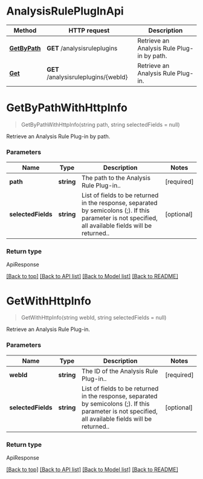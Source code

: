 # AnalysisRulePlugInApi

Method | HTTP request | Description
------------ | ------------- | -------------
[**GetByPath**](AnalysisRulePlugInApi.md#getbypath) | **GET** /analysisruleplugins | Retrieve an Analysis Rule Plug-in by path.
[**Get**](AnalysisRulePlugInApi.md#get) | **GET** /analysisruleplugins/{webId} | Retrieve an Analysis Rule Plug-in.


# **GetByPathWithHttpInfo**
> GetByPathWithHttpInfo(string path, string selectedFields = null)

Retrieve an Analysis Rule Plug-in by path.

### Parameters

Name | Type | Description | Notes
------------- | ------------- | ------------- | -------------
 **path** | **string**| The path to the Analysis Rule Plug-in.. | [required]
 **selectedFields** | **string**| List of fields to be returned in the response, separated by semicolons (;). If this parameter is not specified, all available fields will be returned.. | [optional]


### Return type

ApiResponse<PIAnalysisRulePlugIn>

[[Back to top]](#) [[Back to API list]](../../README.md#documentation-for-api-endpoints) [[Back to Model list]](../../README.md#documentation-for-models) [[Back to README]](../../README.md)

# **GetWithHttpInfo**
> GetWithHttpInfo(string webId, string selectedFields = null)

Retrieve an Analysis Rule Plug-in.

### Parameters

Name | Type | Description | Notes
------------- | ------------- | ------------- | -------------
 **webId** | **string**| The ID of the Analysis Rule Plug-in.. | [required]
 **selectedFields** | **string**| List of fields to be returned in the response, separated by semicolons (;). If this parameter is not specified, all available fields will be returned.. | [optional]


### Return type

ApiResponse<PIAnalysisRulePlugIn>

[[Back to top]](#) [[Back to API list]](../../README.md#documentation-for-api-endpoints) [[Back to Model list]](../../README.md#documentation-for-models) [[Back to README]](../../README.md)
